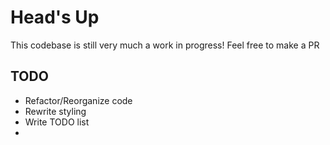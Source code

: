 # Head's Up

This codebase is still very much a work in progress!
Feel free to make a PR

## TODO

* Refactor/Reorganize code
* Rewrite styling
* Write TODO list
*
